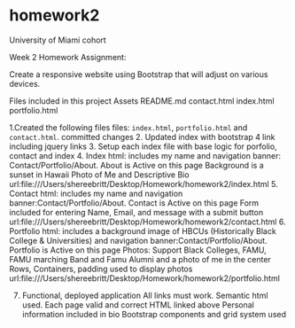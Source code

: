 # homework2

University of Miami cohort 

Week 2 Homework Assignment:

Create a responsive website using Bootstrap that will adjust on various devices. 

Files included in this project 
Assets		README.md	contact.html	index.html	portfolio.html

1.Created the following files files: `index.html`, `portfolio.html` and `contact.html`. committed changes
2. Updated index with bootstrap 4 link including jquery links
3. Setup each index file with base logic for porfolio, contact and index
4. Index html: includes my name and navigation banner: Contact/Portfolio/About. About is Active on this page
    Background is a sunset in Hawaii
    Photo of Me and Descriptive Bio
    url:file:///Users/shereebritt/Desktop/Homework/homework2/index.html
5. Contact html: includes my name and navigation banner:Contact/Portfolio/About. Contact is Active on this page
    Form included for entering Name, Email, and message with a submit button
    url:file:///Users/shereebritt/Desktop/Homework/homework2/contact.html
6. Portfolio html: includes a background image of HBCUs (Historically Black College & Universities) and navigation banner:Contact/Portfolio/About. Portfolio is Active on this page
    Photos: Support Black Colleges, FAMU, FAMU marching Band and Famu Alumni and a photo of me in the center
    Rows, Containers, padding used to display photos
    url:file:///Users/shereebritt/Desktop/Homework/homework2/portfolio.html

7. Functional, deployed application
    All links must work.
    Semantic html used.
    Each page valid and correct HTML linked above
    Personal information included in bio
    Bootstrap components and grid system used

